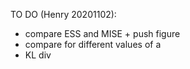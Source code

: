 TO DO (Henry 20201102):

- compare ESS and MISE + push figure
- compare for different values of a
- KL div